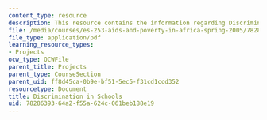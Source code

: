 ```yaml
---
content_type: resource
description: This resource contains the information regarding Discrimination in Schools.
file: /media/courses/es-253-aids-and-poverty-in-africa-spring-2005/7828639364a2f55a624c061beb188e19_MITES_253S05_tawanda_siban.pdf
file_type: application/pdf
learning_resource_types:
- Projects
ocw_type: OCWFile
parent_title: Projects
parent_type: CourseSection
parent_uid: ff8d45ca-0b9e-bf51-5ec5-f31cd1ccd352
resourcetype: Document
title: Discrimination in Schools
uid: 78286393-64a2-f55a-624c-061beb188e19
---
```

